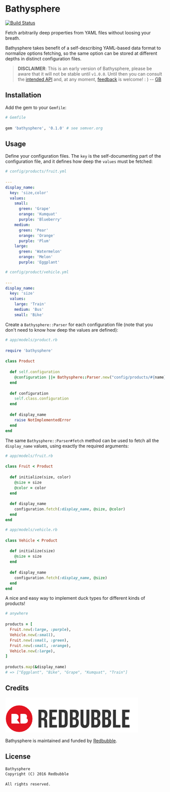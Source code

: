 Bathysphere
===========

[![Build Status](https://badge.buildkite.com/48b510c31a0346981a0456d2985675ccd465257cfec6ff9cb4.svg?branch=master)](https://buildkite.com/redbubble/bathysphere)

Fetch arbitrarily deep properties from YAML files without loosing your breath.

Bathysphere takes benefit of a self-describing YAML-based data format to
normalize options fetching, so the same option can be stored at different
depths in distinct configuration files.

> **DISCLAIMER**: This is an early version of Bathysphere, please be aware that it will not be stable until `v1.0.0`. Until then you can consult the [intended API][intent] and, at any moment, [feedback][issues] is welcome! : ) -- [GB][gonzalo-bulnes]

  [intent]: doc/README.md
  [gonzalo-bulnes]: https://github.com/gonzalo-bulnes
  [issues]: https://github.com/redbubble/bathysphere/issues

Installation
------------

Add the gem to your `Gemfile`:

```ruby
# Gemfile

gem 'bathysphere', '0.1.0' # see semver.org
```

Usage
-----

Define your configuration files. The `key` is the self-documenting part of the configuration file, and it defines how deep the `values` must be fetched:


```yaml
# config/products/fruit.yml

---
display_name:
  key: 'size,color'
  values:
    small:
      green: 'Grape'
      orange: 'Kumquat'
      purple: 'Blueberry'
    medium:
      green: 'Pear'
      orange: 'Orange'
      purple: 'Plum'
    large:
      green: 'Watermelon'
      orange: 'Melon'
      purple: 'Eggplant'
```

```yaml
# config/product/vehicle.yml

---
display_name:
  key: 'size'
  values:
    large: 'Train'
    medium: 'Bus'
    small: 'Bike'
```

Create a `Bathysphere::Parser` for each configuration file (note that you don't need to know how deep the values are defined):


```ruby
# app/models/product.rb

require 'bathysphere'

class Product

  def self.configuration
    @configuration ||= Bathysphere::Parser.new("config/products/#{name}.yml")
  end

  def configuration
    self.class.configuration
  end

  def display_name
    raise NotImplementedError
  end
end
```

The same `Bathysphere::Parser#fetch` method can be used to fetch all the `display_name` values, using exactly the required arguments:

```ruby
# app/models/fruit.rb

class Fruit < Product

  def initialize(size, color)
    @size = size
    @color = color
  end

  def display_name
    configuration.fetch(:display_name, @size, @color)
  end
end
```

```ruby
# app/models/vehicle.rb

class Vehicle < Product

  def initialize(size)
    @size = size
  end

  def display_name
    configuration.fetch(:display_name, @size)
  end
end
```

A nice and easy way to implement duck types for different kinds of products!


```ruby
# anywhere

products = [
  Fruit.new(:large, :purple),
  Vehicle.new(:small),
  Fruit.new(:small, :green),
  Fruit.new(:small, :orange),
  Vehicle.new(:large),
]

products.map(&display_name)
# => ["Eggplant", "Bike", "Grape", "Kumquat", "Train"]
```

Credits
-------

[![](doc/redbubble.png)][redbubble]

Bathysphere is maintained and funded by [Redbubble][redbubble].

  [redbubble]: https://www.redbubble.com

License
-------

```
Bathysphere
Copyright (C) 2016 Redbubble

All rights reserved.
```

